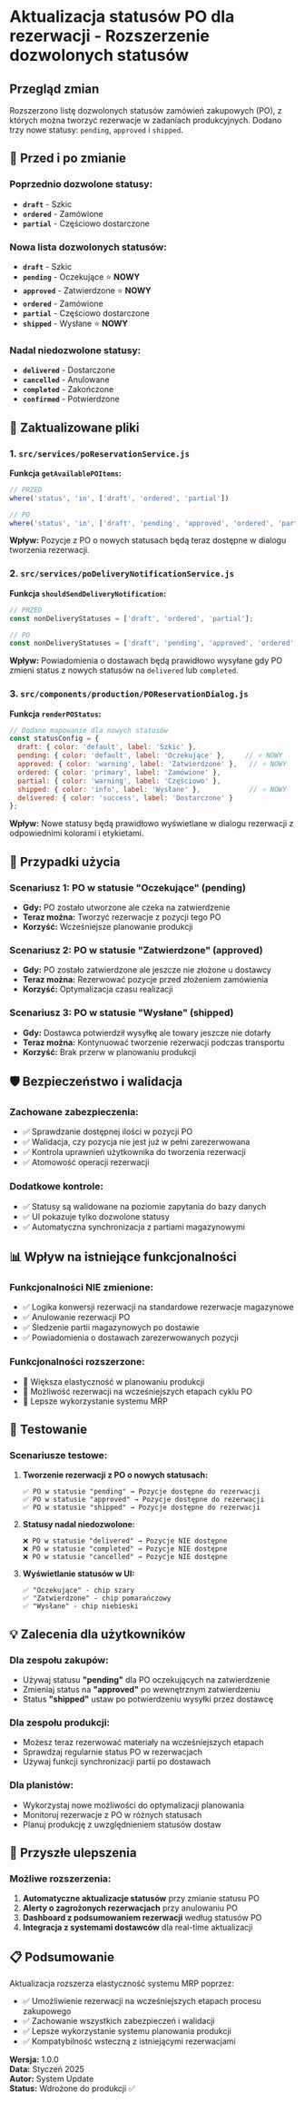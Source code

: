# Aktualizacja statusów PO dla rezerwacji - Rozszerzenie dozwolonych statusów

## Przegląd zmian

Rozszerzono listę dozwolonych statusów zamówień zakupowych (PO), z których można tworzyć rezerwacje w zadaniach produkcyjnych. Dodano trzy nowe statusy: `pending`, `approved` i `shipped`.

## 🔄 **Przed i po zmianie**

### Poprzednio dozwolone statusy:
- **`draft`** - Szkic
- **`ordered`** - Zamówione  
- **`partial`** - Częściowo dostarczone

### Nowa lista dozwolonych statusów:
- **`draft`** - Szkic
- **`pending`** - Oczekujące ⭐ **NOWY**
- **`approved`** - Zatwierdzone ⭐ **NOWY**
- **`ordered`** - Zamówione
- **`partial`** - Częściowo dostarczone
- **`shipped`** - Wysłane ⭐ **NOWY**

### Nadal niedozwolone statusy:
- **`delivered`** - Dostarczone
- **`cancelled`** - Anulowane
- **`completed`** - Zakończone
- **`confirmed`** - Potwierdzone

## 📝 **Zaktualizowane pliki**

### 1. `src/services/poReservationService.js`

**Funkcja `getAvailablePOItems`:**
```javascript
// PRZED
where('status', 'in', ['draft', 'ordered', 'partial'])

// PO
where('status', 'in', ['draft', 'pending', 'approved', 'ordered', 'partial', 'shipped'])
```

**Wpływ:** Pozycje z PO o nowych statusach będą teraz dostępne w dialogu tworzenia rezerwacji.

### 2. `src/services/poDeliveryNotificationService.js`

**Funkcja `shouldSendDeliveryNotification`:**
```javascript
// PRZED
const nonDeliveryStatuses = ['draft', 'ordered', 'partial'];

// PO
const nonDeliveryStatuses = ['draft', 'pending', 'approved', 'ordered', 'partial', 'shipped'];
```

**Wpływ:** Powiadomienia o dostawach będą prawidłowo wysyłane gdy PO zmieni status z nowych statusów na `delivered` lub `completed`.

### 3. `src/components/production/POReservationDialog.js`

**Funkcja `renderPOStatus`:**
```javascript
// Dodano mapowanie dla nowych statusów
const statusConfig = {
  draft: { color: 'default', label: 'Szkic' },
  pending: { color: 'default', label: 'Oczekujące' },     // ⭐ NOWY
  approved: { color: 'warning', label: 'Zatwierdzone' },   // ⭐ NOWY
  ordered: { color: 'primary', label: 'Zamówione' },
  partial: { color: 'warning', label: 'Częściowo' },
  shipped: { color: 'info', label: 'Wysłane' },            // ⭐ NOWY
  delivered: { color: 'success', label: 'Dostarczone' }
};
```

**Wpływ:** Nowe statusy będą prawidłowo wyświetlane w dialogu rezerwacji z odpowiednimi kolorami i etykietami.

## 🎯 **Przypadki użycia**

### Scenariusz 1: PO w statusie "Oczekujące" (pending)
- **Gdy:** PO zostało utworzone ale czeka na zatwierdzenie
- **Teraz można:** Tworzyć rezerwacje z pozycji tego PO
- **Korzyść:** Wcześniejsze planowanie produkcji

### Scenariusz 2: PO w statusie "Zatwierdzone" (approved)  
- **Gdy:** PO zostało zatwierdzone ale jeszcze nie złożone u dostawcy
- **Teraz można:** Rezerwować pozycje przed złożeniem zamówienia
- **Korzyść:** Optymalizacja czasu realizacji

### Scenariusz 3: PO w statusie "Wysłane" (shipped)
- **Gdy:** Dostawca potwierdził wysyłkę ale towary jeszcze nie dotarły
- **Teraz można:** Kontynuować tworzenie rezerwacji podczas transportu
- **Korzyść:** Brak przerw w planowaniu produkcji

## 🛡️ **Bezpieczeństwo i walidacja**

### Zachowane zabezpieczenia:
- ✅ Sprawdzanie dostępnej ilości w pozycji PO
- ✅ Walidacja, czy pozycja nie jest już w pełni zarezerwowana
- ✅ Kontrola uprawnień użytkownika do tworzenia rezerwacji
- ✅ Atomowość operacji rezerwacji

### Dodatkowe kontrole:
- ✅ Statusy są walidowane na poziomie zapytania do bazy danych
- ✅ UI pokazuje tylko dozwolone statusy
- ✅ Automatyczna synchronizacja z partiami magazynowymi

## 📊 **Wpływ na istniejące funkcjonalności**

### Funkcjonalności NIE zmienione:
- ✅ Logika konwersji rezerwacji na standardowe rezerwacje magazynowe
- ✅ Anulowanie rezerwacji PO
- ✅ Śledzenie partii magazynowych po dostawie
- ✅ Powiadomienia o dostawach zarezerwowanych pozycji

### Funkcjonalności rozszerzone:
- 🔄 Większa elastyczność w planowaniu produkcji
- 🔄 Możliwość rezerwacji na wcześniejszych etapach cyklu PO
- 🔄 Lepsze wykorzystanie systemu MRP

## 🧪 **Testowanie**

### Scenariusze testowe:

1. **Tworzenie rezerwacji z PO o nowych statusach:**
   ```
   ✅ PO w statusie "pending" → Pozycje dostępne do rezerwacji
   ✅ PO w statusie "approved" → Pozycje dostępne do rezerwacji  
   ✅ PO w statusie "shipped" → Pozycje dostępne do rezerwacji
   ```

2. **Statusy nadal niedozwolone:**
   ```
   ❌ PO w statusie "delivered" → Pozycje NIE dostępne
   ❌ PO w statusie "completed" → Pozycje NIE dostępne
   ❌ PO w statusie "cancelled" → Pozycje NIE dostępne
   ```

3. **Wyświetlanie statusów w UI:**
   ```
   ✅ "Oczekujące" - chip szary
   ✅ "Zatwierdzone" - chip pomarańczowy  
   ✅ "Wysłane" - chip niebieski
   ```

## 💡 **Zalecenia dla użytkowników**

### Dla zespołu zakupów:
- Używaj statusu **"pending"** dla PO oczekujących na zatwierdzenie
- Zmieniaj status na **"approved"** po wewnętrznym zatwierdzeniu
- Status **"shipped"** ustaw po potwierdzeniu wysyłki przez dostawcę

### Dla zespołu produkcji:
- Możesz teraz rezerwować materiały na wcześniejszych etapach
- Sprawdzaj regularnie status PO w rezerwacjach
- Używaj funkcji synchronizacji partii po dostawach

### Dla planistów:
- Wykorzystaj nowe możliwości do optymalizacji planowania
- Monitoruj rezerwacje z PO w różnych statusach
- Planuj produkcję z uwzględnieniem statusów dostaw

## 🔮 **Przyszłe ulepszenia**

### Możliwe rozszerzenia:
1. **Automatyczne aktualizacje statusów** przy zmianie statusu PO
2. **Alerty o zagrożonych rezerwacjach** przy anulowaniu PO
3. **Dashboard z podsumowaniem rezerwacji** według statusów PO
4. **Integracja z systemami dostawców** dla real-time aktualizacji

## 📋 **Podsumowanie**

Aktualizacja rozszerza elastyczność systemu MRP poprzez:
- ✅ Umożliwienie rezerwacji na wcześniejszych etapach procesu zakupowego
- ✅ Zachowanie wszystkich zabezpieczeń i walidacji
- ✅ Lepsze wykorzystanie systemu planowania produkcji
- ✅ Kompatybilność wsteczną z istniejącymi rezerwacjami

**Wersja:** 1.0.0  
**Data:** Styczeń 2025  
**Autor:** System Update  
**Status:** Wdrożone do produkcji ✅ 